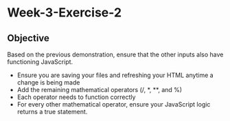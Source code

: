 # Week-3-Exercise-2
## Objective

Based on the previous demonstration, ensure that the other inputs also have functioning JavaScript.

* Ensure you are saving your files and refreshing your HTML anytime a change is being made
* Add the remaining mathematical operators (/, *, **, and %)
* Each operator needs to function correctly
* For every other mathematical operator, ensure your JavaScript logic returns a true statement.

